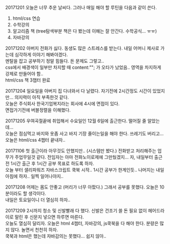 20171201 오늘은 너무 추운 날씨다. 그러나 매일 해야 할 루틴을 다음과 같이 쓴다.  
1. html/css 연습
2. 수학강의
3. 알고리즘 책 (tree탐색부분 책은 다 봤는데 이해는 잘 안간다. 수학공식... ㅠㅠ)
4. 자바강의  

20171202 아버지 전화가 싫다. 동생도 많은 스트레스를 받는다. 내일 어머니 제사로 가는데 심각하게 이야기 해봐야겠다.  
멘탈을 잡고 공부하기 정말 힘들다. 돈 문제도 그렇고..  
css에서 배경색이 일부만 차지할 때 content:""; 가 오타가 났었음..   영역을 차지하게 강제로 만들어야 함..  
html/css 책 3챕터 완료  

20171204 일요일을 아버지 집 다녀와서 다 날렸다. 자기전에 2시간정도 시간이 있었지만... 의지력이 아직 부족한것 같다.  
오늘은 주식회사 한국기업복지라는 회사에 4시에 면접이 있다.  
면접가기전에 버블정렬을 이해했다. 

20171205 우여곡절끝에 취업해서 수요일인 12월 6일에 출근한다.  떨어질 줄 알았는데...  
오늘은 점심먹고 바지와 옷좀 사고 바지 기장 줄이는일을 해야 한다. 쓰레기도 버리고...  
오늘은 html/css 4챕터 끝내자..  

20171106 첫 출근이라 아무것도 안했지만.. (시스템만 봤다.) 전화받고 처리해주는 업무가 주업무일것 같다. 전임자는 아마 전화노이로제에 그만뒀겠지... 
자, 내일부터 출근전 1시간 출근 후 1시간 공부 목표로 하도록 하자.  
오늘 부터 샐리파워즈 자바스크립트 쿡북 시작..  1시간 공부가 한계인듯.. 나머지는 내일 아침에 하자.. 일찍 일어나야지..  

20171208 어제는 몸도 안좋고 (머리가 너무 아팠다.)  그래서 공부를 못했다. 오늘은 10분이라도 할 생각이다.  
내일은 토요일이니 더 열심히 하자..  

20171209 2시까지 청소 및 신발빨래 다 했다. 신발은 건조기 쓸 돈 필요 없이 헤어드라이로 말린 후 신문지 넣으면 하루면 마른다.  
오늘도 열심히 달리자. 오늘은 html 4챕터, 자바강의, js쿡북을 다 해야 한다. 분량은 많지 않다. 놀면서 천천히 하자.  
쿡북과 html은 했는데 자바감의는 못했다... 쉽지 않아..  



